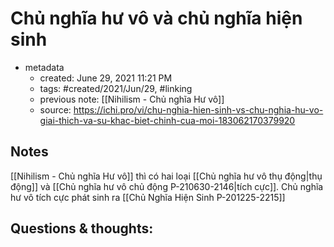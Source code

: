 # Chủ nghĩa hư vô và chủ nghĩa hiện sinh

- metadata
	- created: June 29, 2021 11:21 PM
	- tags: #created/2021/Jun/29, #linking 
	- previous note: [[Nihilism - Chủ nghĩa Hư vô]]
	- source: https://ichi.pro/vi/chu-nghia-hien-sinh-vs-chu-nghia-hu-vo-giai-thich-va-su-khac-biet-chinh-cua-moi-183062170379920

## Notes
[[Nihilism - Chủ nghĩa Hư vô]] thì có hai loại [[Chủ nghĩa hư vô thụ động|thụ động]] và [[Chủ nghĩa hư vô chủ động P-210630-2146|tích cực]]. 
Chủ nghĩa hư vô tích cực phát sinh ra [[Chủ Nghĩa Hiện Sinh P-201225-2215]]

## Questions & thoughts:


